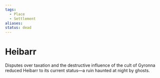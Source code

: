 ```yaml
---
tags:
  - Place
  - Settlement
aliases: 
status: dead
---
```

# Heibarr
Disputes over taxation and the destructive influence of the cult of Gyronna reduced Heibarr to its current status—a ruin haunted at night by ghosts.  